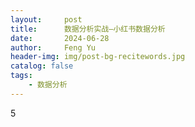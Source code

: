 ```yaml
---
layout:     post
title:      数据分析实战—小红书数据分析
date:       2024-06-28
author:     Feng Yu
header-img: img/post-bg-recitewords.jpg
catalog: false
tags:
    - 数据分析
---
```



5